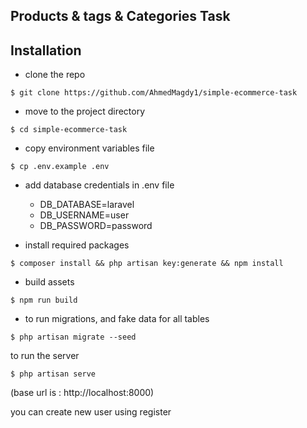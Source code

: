 ## Products & tags & Categories Task

## Installation
- clone the repo
```
$ git clone https://github.com/AhmedMagdy1/simple-ecommerce-task
```
- move to the project directory
```
$ cd simple-ecommerce-task
```
- copy environment variables file
```
$ cp .env.example .env
```

- add database credentials in .env file 
    - DB_DATABASE=laravel
    - DB_USERNAME=user
    - DB_PASSWORD=password


- install required packages
```
$ composer install && php artisan key:generate && npm install
```
- build assets 
```
$ npm run build
```

- to run migrations, and fake data for all tables 
```
$ php artisan migrate --seed
```
to run the server
 ```
 $ php artisan serve
 ```
(base url is : http://localhost:8000)

you can create new user using register 

